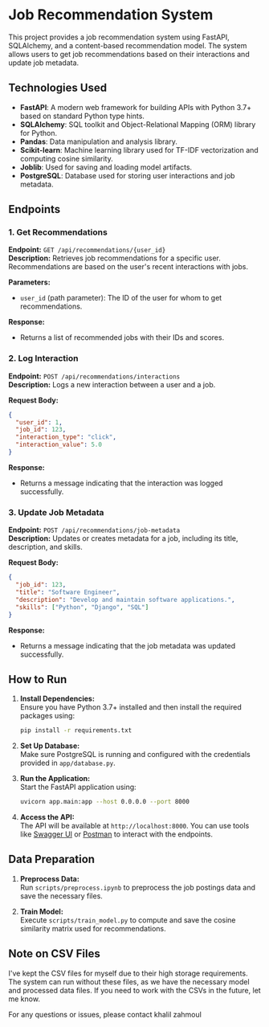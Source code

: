 

# Job Recommendation System

This project provides a job recommendation system using FastAPI, SQLAlchemy, and a content-based recommendation model. The system allows users to get job recommendations based on their interactions and update job metadata.

## Technologies Used

- **FastAPI**: A modern web framework for building APIs with Python 3.7+ based on standard Python type hints.
- **SQLAlchemy**: SQL toolkit and Object-Relational Mapping (ORM) library for Python.
- **Pandas**: Data manipulation and analysis library.
- **Scikit-learn**: Machine learning library used for TF-IDF vectorization and computing cosine similarity.
- **Joblib**: Used for saving and loading model artifacts.
- **PostgreSQL**: Database used for storing user interactions and job metadata.

## Endpoints

### 1. **Get Recommendations**

**Endpoint:** `GET /api/recommendations/{user_id}`  
**Description:** Retrieves job recommendations for a specific user. Recommendations are based on the user's recent interactions with jobs.

**Parameters:**
- `user_id` (path parameter): The ID of the user for whom to get recommendations.

**Response:**
- Returns a list of recommended jobs with their IDs and scores.

### 2. **Log Interaction**

**Endpoint:** `POST /api/recommendations/interactions`  
**Description:** Logs a new interaction between a user and a job.

**Request Body:**
```json
{
  "user_id": 1,
  "job_id": 123,
  "interaction_type": "click",
  "interaction_value": 5.0
}
```

**Response:**
- Returns a message indicating that the interaction was logged successfully.

### 3. **Update Job Metadata**

**Endpoint:** `POST /api/recommendations/job-metadata`  
**Description:** Updates or creates metadata for a job, including its title, description, and skills.

**Request Body:**
```json
{
  "job_id": 123,
  "title": "Software Engineer",
  "description": "Develop and maintain software applications.",
  "skills": ["Python", "Django", "SQL"]
}
```

**Response:**
- Returns a message indicating that the job metadata was updated successfully.

## How to Run

1. **Install Dependencies:**  
   Ensure you have Python 3.7+ installed and then install the required packages using:
   ```bash
   pip install -r requirements.txt
   ```

2. **Set Up Database:**  
   Make sure PostgreSQL is running and configured with the credentials provided in `app/database.py`.

3. **Run the Application:**  
   Start the FastAPI application using:
   ```bash
   uvicorn app.main:app --host 0.0.0.0 --port 8000
   ```

4. **Access the API:**  
   The API will be available at `http://localhost:8000`. You can use tools like [Swagger UI](http://localhost:8000/docs) or [Postman](https://www.postman.com/) to interact with the endpoints.

## Data Preparation

1. **Preprocess Data:**  
   Run `scripts/preprocess.ipynb` to preprocess the job postings data and save the necessary files.

2. **Train Model:**  
   Execute `scripts/train_model.py` to compute and save the cosine similarity matrix used for recommendations.

## Note on CSV Files

I've kept the CSV files for myself due to their high storage requirements. The system can run without these files, as we have the necessary model and processed data files. If you need to work with the CSVs in the future, let me know.



 For any questions or issues, please contact khalil zahmoul

